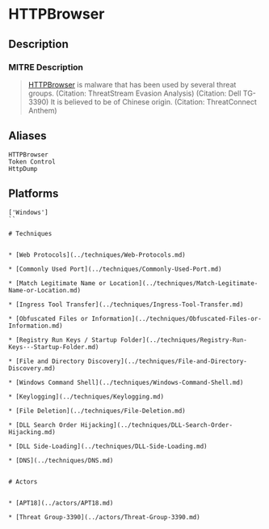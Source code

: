 
# HTTPBrowser

## Description

### MITRE Description

> [HTTPBrowser](https://attack.mitre.org/software/S0070) is malware that has been used by several threat groups. (Citation: ThreatStream Evasion Analysis) (Citation: Dell TG-3390) It is believed to be of Chinese origin. (Citation: ThreatConnect Anthem)

## Aliases

```
HTTPBrowser
Token Control
HttpDump
```

## Platforms

```
['Windows']
``

# Techniques


* [Web Protocols](../techniques/Web-Protocols.md)

* [Commonly Used Port](../techniques/Commonly-Used-Port.md)
    
* [Match Legitimate Name or Location](../techniques/Match-Legitimate-Name-or-Location.md)
    
* [Ingress Tool Transfer](../techniques/Ingress-Tool-Transfer.md)
    
* [Obfuscated Files or Information](../techniques/Obfuscated-Files-or-Information.md)
    
* [Registry Run Keys / Startup Folder](../techniques/Registry-Run-Keys---Startup-Folder.md)
    
* [File and Directory Discovery](../techniques/File-and-Directory-Discovery.md)
    
* [Windows Command Shell](../techniques/Windows-Command-Shell.md)
    
* [Keylogging](../techniques/Keylogging.md)
    
* [File Deletion](../techniques/File-Deletion.md)
    
* [DLL Search Order Hijacking](../techniques/DLL-Search-Order-Hijacking.md)
    
* [DLL Side-Loading](../techniques/DLL-Side-Loading.md)
    
* [DNS](../techniques/DNS.md)
    

# Actors


* [APT18](../actors/APT18.md)

* [Threat Group-3390](../actors/Threat-Group-3390.md)
    
